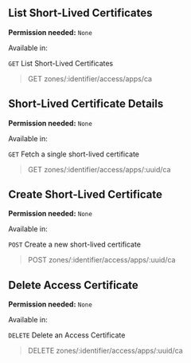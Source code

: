 ## List Short-Lived Certificates

**Permission needed:** `None`

Available in:



`GET` List Short-Lived Certificates

> GET zones/:identifier/access/apps/ca


## Short-Lived Certificate Details

**Permission needed:** `None`

Available in:



`GET` Fetch a single short-lived certificate

> GET zones/:identifier/access/apps/:uuid/ca


## Create Short-Lived Certificate

**Permission needed:** `None`

Available in:



`POST` Create a new short-lived certificate

> POST zones/:identifier/access/apps/:uuid/ca


## Delete Access Certificate

**Permission needed:** `None`

Available in:



`DELETE` Delete an Access Certificate

> DELETE zones/:identifier/access/apps/:uuid/ca
